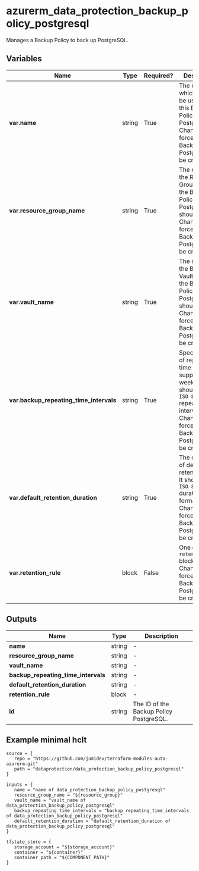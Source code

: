 # azurerm_data_protection_backup_policy_postgresql

Manages a Backup Policy to back up PostgreSQL.

## Variables

| Name | Type | Required? |  Description |
| ---- | ---- | --------- |  ----------- |
| **var.name** | string | True | The name which should be used for this Backup Policy PostgreSQL. Changing this forces a new Backup Policy PostgreSQL to be created. | 
| **var.resource_group_name** | string | True | The name of the Resource Group where the Backup Policy PostgreSQL should exist. Changing this forces a new Backup Policy PostgreSQL to be created. | 
| **var.vault_name** | string | True | The name of the Backup Vault where the Backup Policy PostgreSQL should exist. Changing this forces a new Backup Policy PostgreSQL to be created. | 
| **var.backup_repeating_time_intervals** | string | True | Specifies a list of repeating time interval. It supports weekly back. It should follow `ISO 8601` repeating time interval. Changing this forces a new Backup Policy PostgreSQL to be created. | 
| **var.default_retention_duration** | string | True | The duration of default retention rule. It should follow `ISO 8601` duration format. Changing this forces a new Backup Policy PostgreSQL to be created. | 
| **var.retention_rule** | block | False | One or more `retention_rule` blocks. Changing this forces a new Backup Policy PostgreSQL to be created. | 



## Outputs

| Name | Type | Description |
| ---- | ---- | --------- | 
| **name** | string  | - | 
| **resource_group_name** | string  | - | 
| **vault_name** | string  | - | 
| **backup_repeating_time_intervals** | string  | - | 
| **default_retention_duration** | string  | - | 
| **retention_rule** | block  | - | 
| **id** | string  | The ID of the Backup Policy PostgreSQL. | 

## Example minimal hclt

```hcl
source = {
   repo = "https://github.com/jumidev/terraform-modules-auto-azurerm.git" 
   path = "dataprotection/data_protection_backup_policy_postgresql" 
}

inputs = {
   name = "name of data_protection_backup_policy_postgresql" 
   resource_group_name = "${resource_group}" 
   vault_name = "vault_name of data_protection_backup_policy_postgresql" 
   backup_repeating_time_intervals = "backup_repeating_time_intervals of data_protection_backup_policy_postgresql" 
   default_retention_duration = "default_retention_duration of data_protection_backup_policy_postgresql" 
}

tfstate_store = {
   storage_account = "${storage_account}" 
   container = "${container}" 
   container_path = "${COMPONENT_PATH}" 
}


```